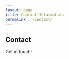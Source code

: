 ```yaml
---
layout: page
title: Contact Information
permalink : /contact/
---
```


## Contact

Get in touch!

<form>
  <!-- Form stuff -->
</form>
